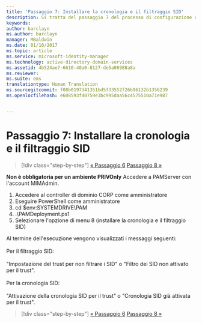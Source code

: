 ```yaml
---
title: 'Passaggio 7: Installare la cronologia e il filtraggio SID'
description: Si tratta del passaggio 7 del processo di configurazione di Privileged Identity Manager tramite script. Questo passaggio riguarda l&quot;impostazione della cronologia e del filtro SID.
keywords: 
author: barclayn
ms.author: barclayn
manager: MBaldwin
ms.date: 01/10/2017
ms.topic: article
ms.service: microsoft-identity-manager
ms.technology: active-directory-domain-services
ms.assetid: 4b524ae7-6610-40a0-8127-de5a08988a8a
ms.reviewer: 
ms.suite: ems
translationtype: Human Translation
ms.sourcegitcommit: f08b0197341351bd5f33552f26b96132b1356239
ms.openlocfilehash: e608593f40759e3bc995daa56c4575510a71e987


---
```


# <a name="step-7-set-up-sid-historysid-filtering"></a>Passaggio 7: Installare la cronologia e il filtraggio SID

>[!div class="step-by-step"]
[« Passaggio 6](sp1-step6-setup-pam-trust.md)
[Passaggio 8 »](sp1-step8-pam-deployment-verification.md)

**Non è obbligatoria per un ambiente PRIVOnly** Accedere a PAMServer con l'account MIMAdmin.

1. Accedere al controller di dominio CORP come amministratore
2. Eseguire PowerShell come amministratore
3. cd $env:SYSTEMDRIVE\PAM
4. .\PAMDeployment.ps1
5. Selezionare l'opzione di menu 8 (installare la cronologia e il filtraggio SID)

Al termine dell'esecuzione vengono visualizzati i messaggi seguenti:<br/></br>
Per il filtraggio SID: <br/></br>
"Impostazione del trust per non filtrare i SID" o "Filtro dei SID non attivato per il trust". </br></br>
Per la cronologia SID: </br></br>
"Attivazione della cronologia SID per il trust" o "Cronologia SID già attivata per il trust".

>[!div class="step-by-step"]
[« Passaggio 6](sp1-step6-setup-pam-trust.md)
[Passaggio 8 »](sp1-step8-pam-deployment-verification.md)



<!--HONumber=Jan17_HO2-->



